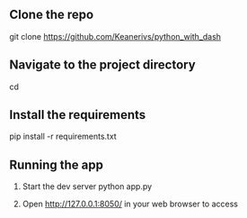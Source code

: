 ## Clone the repo
git clone https://github.com/Keanerivs/python_with_dash

## Navigate to the project directory
 cd <project directory> 

## Install the requirements 
pip install -r requirements.txt

## Running the app
1. Start the dev server 
 python app.py

2. Open http://127.0.0.1:8050/ in your web browser to access
